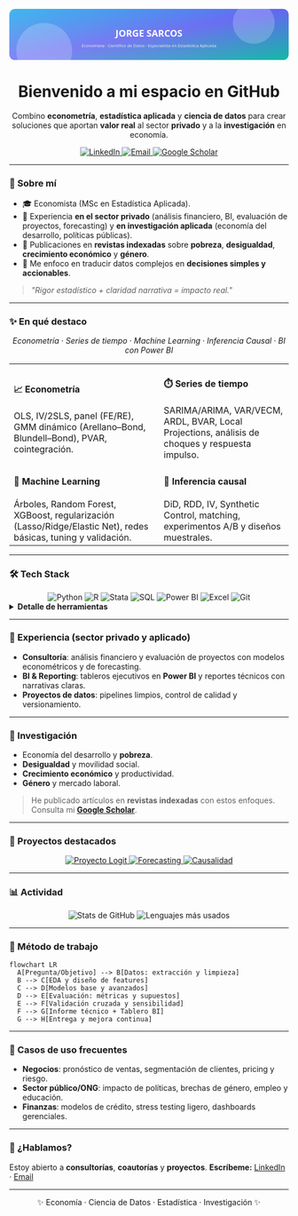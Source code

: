 <!-- =============================== -->

<!-- README — Jorge Sarcos (versión premium, elegante y optimizada) -->

<!-- =============================== -->

<!-- ======= HERO / BANNER (SVG elegante, sin hackatón) ======= -->

<p align="center">
  <!-- SVG banner: degradé suave + título central -->
  <svg width="100%" height="220" viewBox="0 0 1200 220" xmlns="http://www.w3.org/2000/svg" role="img" aria-label="Banner de Jorge Sarcos">
    <defs>
      <linearGradient id="g" x1="0" y1="0" x2="1" y2="1">
        <stop offset="0%" stop-color="#0ea5e9"/>
        <stop offset="50%" stop-color="#6366f1"/>
        <stop offset="100%" stop-color="#14b8a6"/>
      </linearGradient>
      <linearGradient id="glow" x1="0" y1="0" x2="1" y2="0">
        <stop offset="0%" stop-color="#ffffff" stop-opacity="0.20"/>
        <stop offset="100%" stop-color="#ffffff" stop-opacity="0"/>
      </linearGradient>
    </defs>
    <rect width="1200" height="220" fill="url(#g)" rx="24"/>
    <g opacity="0.2">
      <circle cx="150" cy="180" r="120" fill="#fff"/>
      <circle cx="1050" cy="60" r="90" fill="#fff"/>
    </g>
    <rect x="0" y="0" width="1200" height="220" fill="url(#glow)"/>
    <text x="50%" y="54%" text-anchor="middle" fill="#ffffff" font-family="Segoe UI, Inter, Roboto, Arial" font-size="40" font-weight="800">JORGE SARCOS</text>
    <text x="50%" y="75%" text-anchor="middle" fill="#e5e7eb" font-family="Segoe UI, Inter, Roboto, Arial" font-size="18" font-weight="500">Economista · Científico de Datos · Especialista en Estadística Aplicada</text>
  </svg>
</p>

<!-- ======= HEADER ======= -->

<h1 align="center">Bienvenido a mi espacio en GitHub</h1>
<p align="center">
  Combino <b>econometría</b>, <b>estadística aplicada</b> y <b>ciencia de datos</b> para crear soluciones que aportan <b>valor real</b> al sector <b>privado</b> y a la <b>investigación</b> en economía.
</p>

<div align="center">

<!-- Enlaces esenciales (solo los necesarios) -->

<a href="https://www.linkedin.com/in/jorge-sarcosgon/" aria-label="LinkedIn de Jorge Sarcos">
  <img src="https://img.shields.io/badge/LinkedIn-Jorge_Sarcos-0A66C2?style=for-the-badge&logo=linkedin&logoColor=white" alt="LinkedIn"/>
</a>
<a href="mailto:jorgesarcos95@gmail.com" aria-label="Email de contacto">
  <img src="https://img.shields.io/badge/Email-jorgesarcos95%40gmail.com-D14836?style=for-the-badge&logo=gmail&logoColor=white" alt="Email"/>
</a>
<a href="https://scholar.google.com/citations?user=XXXXXXXX" aria-label="Google Scholar de Jorge Sarcos">
  <img src="https://img.shields.io/badge/Google_Scholar-Perfil-4285F4?style=for-the-badge&logo=googlescholar&logoColor=white" alt="Google Scholar"/>
</a>

</div>

---

<!-- ======= PERFIL RESUMEN ======= -->

### 🧭 Sobre mí

* 🎓 Economista (MSc en Estadística Aplicada).
* 💼 Experiencia **en el sector privado** (análisis financiero, BI, evaluación de proyectos, forecasting) y **en investigación aplicada** (economía del desarrollo, políticas públicas).
* 📝 Publicaciones en **revistas indexadas** sobre **pobreza**, **desigualdad**, **crecimiento económico** y **género**.
* 🧩 Me enfoco en traducir datos complejos en **decisiones simples y accionables**.

> *"Rigor estadístico + claridad narrativa = impacto real."*

---

<!-- ======= HIGHLIGHTS (Tarjetas limpias) ======= -->

### ✨ En qué destaco

<p align="center">
  <i>Econometría</i> · <i>Series de tiempo</i> · <i>Machine Learning</i> · <i>Inferencia Causal</i> · <i>BI con Power BI</i>
</p>

<table>
  <tr>
    <td>
      <h4>📈 Econometría</h4>
      OLS, IV/2SLS, panel (FE/RE), GMM dinámico (Arellano–Bond, Blundell–Bond), PVAR, cointegración.
    </td>
    <td>
      <h4>⏱️ Series de tiempo</h4>
      SARIMA/ARIMA, VAR/VECM, ARDL, BVAR, Local Projections, análisis de choques y respuesta impulso.
    </td>
  </tr>
  <tr>
    <td>
      <h4>🧠 Machine Learning</h4>
      Árboles, Random Forest, XGBoost, regularización (Lasso/Ridge/Elastic Net), redes básicas, tuning y validación.
    </td>
    <td>
      <h4>🎯 Inferencia causal</h4>
      DiD, RDD, IV, Synthetic Control, matching, experimentos A/B y diseños muestrales.
    </td>
  </tr>
</table>

---

<!-- ======= TECH STACK (Badges centrados) ======= -->

### 🛠️ Tech Stack

<div align="center">

<img alt="Python" src="https://img.shields.io/badge/Python-3776AB?style=for-the-badge&logo=python&logoColor=white"/>
<img alt="R" src="https://img.shields.io/badge/R-276DC3?style=for-the-badge&logo=r&logoColor=white"/>
<img alt="Stata" src="https://img.shields.io/badge/Stata-1F7A8C?style=for-the-badge"/>
<img alt="SQL" src="https://img.shields.io/badge/SQL-003B57?style=for-the-badge&logo=database&logoColor=white"/>
<img alt="Power BI" src="https://img.shields.io/badge/Power_BI-F2C811?style=for-the-badge&logo=powerbi&logoColor=black"/>
<img alt="Excel" src="https://img.shields.io/badge/Excel-217346?style=for-the-badge&logo=microsoftexcel&logoColor=white"/>
<img alt="Git" src="https://img.shields.io/badge/Git-F05032?style=for-the-badge&logo=git&logoColor=white"/>

</div>

<details>
  <summary><b>Detalle de herramientas</b></summary>

* **Python:** numpy, pandas, scikit-learn, statsmodels, pmdarima, prophet, matplotlib/plotly.
* **R:** tidyverse, data.table, forecast, fable, vars, plm, fixest.
* **Stata:** econometría aplicada, panel dinámico, gráficos.
* **SQL:** consultas analíticas, CTEs, ventanas, modelado de datos.
* **Power BI:** modelado DAX, relaciones, storytelling con indicadores.
* **Excel:** tablas dinámicas, Power Query, modelos financieros.

</details>

---

<!-- ======= EXPERIENCIA / SECTOR PRIVADO ======= -->

### 💼 Experiencia (sector privado y aplicado)

* **Consultoría**: análisis financiero y evaluación de proyectos con modelos econométricos y de forecasting.
* **BI & Reporting**: tableros ejecutivos en **Power BI** y reportes técnicos con narrativas claras.
* **Proyectos de datos**: pipelines limpios, control de calidad y versionamiento.

---

<!-- ======= LÍNEAS DE INVESTIGACIÓN ======= -->

### 🔬 Investigación

* Economía del desarrollo y **pobreza**.
* **Desigualdad** y movilidad social.
* **Crecimiento económico** y productividad.
* **Género** y mercado laboral.

> He publicado artículos en **revistas indexadas** con estos enfoques. Consulta mi **[Google Scholar](https://scholar.google.com/citations?user=XXXXXXXX)**.

---

<!-- ======= PROYECTOS DESTACADOS (Cards limpias) ======= -->

### 🚀 Proyectos destacados

<div align="center">

<a href="https://github.com/Jorge-sarcos2002/Logit-model-for-children-s-inassitance-">
  <img alt="Proyecto Logit" src="https://img.shields.io/badge/📈_Logit_inasistencia_escolar-111827?style=for-the-badge"/>
</a>

<!-- Agrega más proyectos cuando estén públicos -->

<a href="#">
  <img alt="Forecasting" src="https://img.shields.io/badge/⏱️_Forecasting_SARIMA_vs_XGBoost-111827?style=for-the-badge"/>
</a>
<a href="#">
  <img alt="Causalidad" src="https://img.shields.io/badge/🎯_Evaluación_de_impacto_(DiD/RDD/SCM)-111827?style=for-the-badge"/>
</a>

</div>

---

<!-- ======= MÉTRICAS GITHUB ======= -->

### 📊 Actividad

<p align="center">
  <img src="https://github-readme-stats.vercel.app/api?username=Jorge-sarcos2002&show_icons=true&theme=radical" alt="Stats de GitHub"/>
  <img src="https://github-readme-stats.vercel.app/api/top-langs/?username=Jorge-sarcos2002&layout=compact&theme=radical" alt="Lenguajes más usados"/>
</p>

---

<!-- ======= MÉTODO DE TRABAJO (Mermaid) ======= -->

### 🧩 Método de trabajo

```mermaid
flowchart LR
  A[Pregunta/Objetivo] --> B[Datos: extracción y limpieza]
  B --> C[EDA y diseño de features]
  C --> D[Modelos base y avanzados]
  D --> E[Evaluación: métricas y supuestos]
  E --> F[Validación cruzada y sensibilidad]
  F --> G[Informe técnico + Tablero BI]
  G --> H[Entrega y mejora continua]
```

---

<!-- ======= CASOS DE USO (bullets claros) ======= -->

### 🧶 Casos de uso frecuentes

* **Negocios**: pronóstico de ventas, segmentación de clientes, pricing y riesgo.
* **Sector público/ONG**: impacto de políticas, brechas de género, empleo y educación.
* **Finanzas**: modelos de crédito, stress testing ligero, dashboards gerenciales.

---

<!-- ======= CONTACTO / CTA ======= -->

### 🤝 ¿Hablamos?

Estoy abierto a **consultorías**, **coautorías** y **proyectos**.
**Escríbeme:** [LinkedIn](https://www.linkedin.com/in/jorge-sarcosgon/) · [Email](mailto:jorgesarcos95@gmail.com)

---

<p align="center">✨ Economía · Ciencia de Datos · Estadística · Investigación ✨</p>
